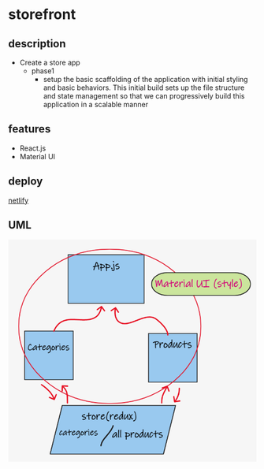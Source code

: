 # storefront

## description

- Create a store app
  - phase1
    - setup the basic scaffolding of the application with initial styling and basic behaviors. This initial build sets up the file structure and state management so that we can progressively build this application in a scalable manner

## features

- React.js
- Material UI

## deploy

[netlify]()

## UML
![img](wb.png)

